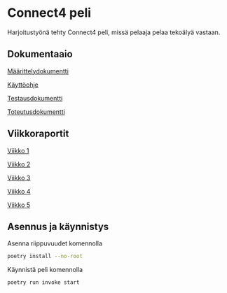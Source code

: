# Connect4 peli
Harjoitustyönä tehty Connect4 peli, missä pelaaja pelaa tekoälyä vastaan.

## Dokumentaaio

[Määrittelydokumentti](./dokumentaatio/maarittelydokumentti.md)

[Käyttöohje](./dokumentaatio/kayttoohje.md)

[Testausdokumentti](./dokumentaatio/testausdokumentti.md)

[Toteutusdokumentti](./dokumentaatio/toteutusdokumentti.md)

## Viikkoraportit

[Viikko 1](./dokumentaatio/viikkoraportit/viikko1.md)

[Viikko 2](./dokumentaatio/viikkoraportit/viikko2.md)

[Viikko 3](./dokumentaatio/viikkoraportit/viikko3.md)

[Viikko 4](./dokumentaatio/viikkoraportit/viikko4.md)

[Viikko 5](./dokumentaatio/viikkoraportit/viikko5.md)

## Asennus ja käynnistys

Asenna riippuvuudet komennolla

```bash
poetry install --no-root
```

Käynnistä peli komennolla

```bash
poetry run invoke start
```